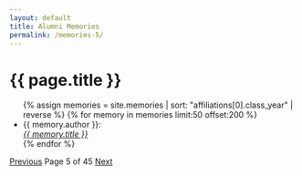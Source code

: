 ```yaml
---
layout: default
title: Alumni Memories
permalink: /memories-5/
---
```


<h1>{{ page.title }}</h1>

<ul>
  {% assign memories = site.memories | sort: "affiliations[0].class_year" | reverse %}
  {% for memory in memories limit:50 offset:200 %}
    <li>
      {{ memory.author }}:<br><a href="{{ memory.url }}"><i>{{ memory.title }}</i></a>
    </li>
  {% endfor %}
</ul>

<nav class="pagination">
  <a href="/memories-4/">Previous</a>
  <span>Page 5 of 45</span>
  <a href="/memories-6/">Next</a>
</nav>

